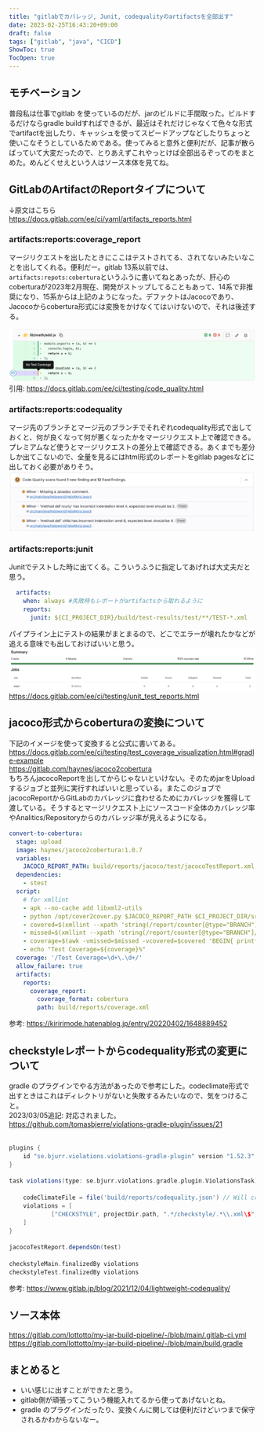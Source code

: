 ```yaml
---
title: "gitlabでカバレッジ, Junit, codequalityのartifactsを全部出す"
date: 2023-02-25T16:43:20+09:00
draft: false
tags: ["gitlab", "java", "CICD"]
ShowToc: true
TocOpen: true
---
```



## モチベーション
普段私は仕事でgitlab を使っているのだが、jarのビルドに手間取った。ビルドするだけならgradle buildすればできるが、最近はそれだけじゃなくて色々な形式でartifactを出したり、キャッシュを使ってスピードアップなどしたりちょっと使いこなそうとしているためである。使ってみると意外と便利だが、記事が散らばっていて大変だったので、とりあえずこれやっとけば全部出るぞってのをまとめた。めんどくせえという人はソース本体を見てね。

## GitLabのArtifactのReportタイプについて
↓原文はこちら  
https://docs.gitlab.com/ee/ci/yaml/artifacts_reports.html
### artifacts:reports:coverage_report
マージリクエストを出したときにここはテストされてる、されてないみたいなことを出してくれる。便利だー。gitlab 13系以前では、`artifacts:repots:cobertura`というふうに書いてねとあったが、肝心のcoberturaが2023年2月現在、開発がストップしてることもあって、14系で非推奨になり、15系からは上記のようになった。デファクトはJacocoであり、Jacocoからcobertura形式には変換をかけなくてはいけないので、それは後述する。

![](images/test_coverage_visualization_v12_9.png)
引用: https://docs.gitlab.com/ee/ci/testing/code_quality.html

### artifacts:reports:codequality
マージ先のブランチとマージ元のブランチでそれぞれcodequality形式で出しておくと、何が良くなって何が悪くなったかをマージリクエスト上で確認できる。プレミアムなど使うとマージリクエストの差分上で確認できる。あくまでも差分しか出てこないので、全量を見るにはhtml形式のレポートをgitlab pagesなどに出しておく必要がありそう。
![](images/gitlab-codequality-report.png)

### artifacts:reports:junit
Junitでテストした時に出てくる。こういうふうに指定してあげれば大丈夫だと思う。
```yaml
  artifacts:
    when: always #失敗時もレポートがartifactsから取れるように
    reports:
      junit: ${CI_PROJECT_DIR}/build/test-results/test/**/TEST-*.xml
```
パイプライン上にテストの結果がまとまるので、どこでエラーが壊れたかなどが追える意味でも出しておけばいいと思う。
![](images/gitlab-junit-report.png)
https://docs.gitlab.com/ee/ci/testing/unit_test_reports.html

## jacoco形式からcoberturaの変換について
下記のイメージを使って変換すると公式に書いてある。
https://docs.gitlab.com/ee/ci/testing/test_coverage_visualization.html#gradle-example  
https://gitlab.com/haynes/jacoco2cobertura  
もちろんjacocoReportを出してからじゃないといけない。そのためjarをUploadするジョブと並列に実行すればいいと思っている。またこのジョブでjacocoReportからGitLabのカバレッジに食わせるためにカバレッジを獲得して渡している。そうするとマージリクエスト上にソースコード全体のカバレッジ率やAnalitics/Repositoryからのカバレッジ率が見えるようになる。

```yaml
convert-to-cobertura:
  stage: upload
  image: haynes/jacoco2cobertura:1.0.7
  variables:
    JACOCO_REPORT_PATH: build/reports/jacoco/test/jacocoTestReport.xml
  dependencies:
    - stest
  script:
    # for xmllint
    - apk --no-cache add libxml2-utils
    - python /opt/cover2cover.py $JACOCO_REPORT_PATH $CI_PROJECT_DIR/src/main/java/ > build/reports/coverage.xml
    - covered=$(xmllint --xpath 'string(/report/counter[@type="BRANCH"]/@covered)' $JACOCO_REPORT_PATH)
    - missed=$(xmllint --xpath 'string(/report/counter[@type="BRANCH"]/@missed)' $JACOCO_REPORT_PATH)
    - coverage=$(awk -vmissed=$missed -vcovered=$covered 'BEGIN{ printf("%.1f\n", covered/(covered+missed)*100 ) }')
    - echo "Test Coverage=${coverage}%"
  coverage: '/Test Coverage=\d+\.\d+/'
  allow_failure: true
  artifacts:
    reports:
      coverage_report:
        coverage_format: cobertura
        path: build/reports/coverage.xml

```
参考: https://kiririmode.hatenablog.jp/entry/20220402/1648889452

## checkstyleレポートからcodequality形式の変更について
gradle のプラグインでやる方法があったので参考にした。codeclimate形式で出すときはこれはディレクトリがないと失敗するみたいなので、気をつけること。  
2023/03/05追記: 対応されました。https://github.com/tomasbjerre/violations-gradle-plugin/issues/21
```groovy

plugins {
    id "se.bjurr.violations.violations-gradle-plugin" version "1.52.3"
}

task violations(type: se.bjurr.violations.gradle.plugin.ViolationsTask) {

    codeClimateFile = file('build/reports/codequality.json') // Will create a CodeClimate JSON report.
    violations = [
            ["CHECKSTYLE", projectDir.path, ".*/checkstyle/.*\\.xml\$", "Checkstyle"],
    ]
}

jacocoTestReport.dependsOn(test)

checkstyleMain.finalizedBy violations
checkstyleTest.finalizedBy violations
```
参考: https://www.gitlab.jp/blog/2021/12/04/lightweight-codequality/

## ソース本体
https://gitlab.com/lottotto/my-jar-build-pipeline/-/blob/main/.gitlab-ci.yml
https://gitlab.com/lottotto/my-jar-build-pipeline/-/blob/main/build.gradle

## まとめると
- いい感じに出すことができたと思う。
- gitlab側が頑張ってこういう機能入れてるから使ってあげないとね。
- gradle のプラグインだったり、変換くんに関しては便利だけどいつまで保守されるかわからないなー。

